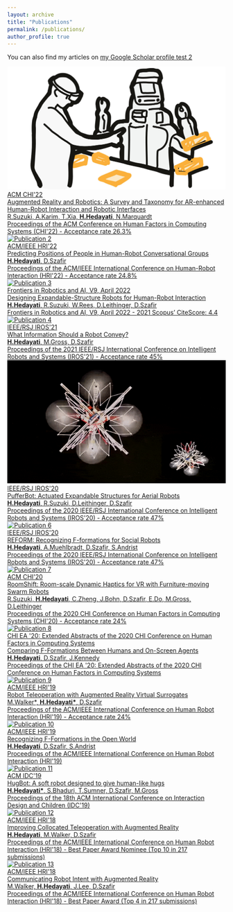 ```yaml
---
layout: archive
title: "Publications"
permalink: /publications/
author_profile: true
---
```


You can also find my articles on <a href="{{author.googlescholar}}">my Google Scholar profile
test 2


<link rel="stylesheet" href="assets/css/publication.css">

  <div class="publication">
    <img src="images/ar-and-robotics.jpg" alt="Publication 1">
    <div class="info">
      <div class="conference">ACM CHI'22</div>
      <div class="title">Augmented Reality and Robotics: A Survey and Taxonomy for AR-enhanced Human-Robot Interaction and Robotic Interfaces</div>
      <div class="authors">R.Suzuki, A.Karim, T.Xia, <b>H.Hedayati</b>, N.Marquardt</div>
      <div class="details">Proceedings of the ACM Conference on Human Factors in Computing Systems (CHI'22) - <span class="acceptance-rate">Acceptance rate 26.3%</span></div>
    </div>
  </div>

  <div class="publication">
    <img src="publication2.jpg" alt="Publication 2">
    <div class="info">
      <div class="conference">ACM/IEEE HRI'22</div>
      <div class="title">Predicting Positions of People in Human-Robot Conversational Groups</div>
      <div class="authors"><b>H.Hedayati</b>, D.Szafir</div>
      <div class="details">Proceedings of the ACM/IEEE International Conference on Human-Robot Interaction (HRI'22) - <span class="acceptance-rate">Acceptance rate 24.8%</span></div>
    </div>
  </div>

  <div class="publication">
    <img src="publication3.jpg" alt="Publication 3">
    <div class="info">
      <div class="conference">Frontiers in Robotics and AI, V9, April 2022</div>
      <div class="title">Designing Expandable-Structure Robots for Human-Robot Interaction</div>
      <div class="authors"><b>H.Hedayati</b>, R.Suzuki, W.Rees, D.Leithinger, D.Szafir</div>
      <div class="details">Frontiers in Robotics and AI, V9, April 2022 - <span class="acceptance-rate">2021 Scopus’ CiteScore: 4.4</span></div>
    </div>
  </div>

  <div class="publication">
    <img src="publication4.jpg" alt="Publication 4">
    <div class="info">
      <div class="conference">IEEE/RSJ IROS'21</div>
      <div class="title">What Information Should a Robot Convey?</div>
      <div class="authors"><b>H.Hedayati</b>, M.Gross, D.Szafir</div>
      <div class="details">Proceedings of the 2021 IEEE/RSJ International Conference on Intelligent Robots and Systems (IROS'21) - <span class="acceptance-rate">Acceptance rate 45%</span></div>
    </div>
  </div>

  <div class="publication">
    <img src="/images/projects/pufferbot.gif" alt="Publication 5">
    <div class="info">
      <div class="conference">IEEE/RSJ IROS'20</div>
      <div class="title">PufferBot: Actuated Expandable Structures for Aerial Robots</div>
      <div class="authors"><b>H.Hedayati</b>, R.Suzuki, D.Leithinger, D.Szafir</div>
      <div class="details">Proceedings of the 2020 IEEE/RSJ International Conference on Intelligent Robots and Systems (IROS'20) - <span class="acceptance-rate">Acceptance rate 47%</span></div>
    </div>
  </div>

  <div class="publication">
    <img src="publication6.jpg" alt="Publication 6">
    <div class="info">
      <div class="conference">IEEE/RSJ IROS'20</div>
      <div class="title">REFORM: Recognizing F-formations for Social Robots</div>
      <div class="authors"><b>H.Hedayati</b>, A.Muehlbradt, D.Szafir, S.Andrist</div>
      <div class="details">Proceedings of the 2020 IEEE/RSJ International Conference on Intelligent Robots and Systems (IROS'20) - <span class="acceptance-rate">Acceptance rate 47%</span></div>
    </div>
  </div>

  <div class="publication">
    <img src="publication7.jpg" alt="Publication 7">
    <div class="info">
      <div class="conference">ACM CHI'20</div>
      <div class="title">RoomShift: Room-scale Dynamic Haptics for VR with Furniture-moving Swarm Robots</div>
      <div class="authors">R.Suzuki, <b>H.Hedayati</b>, C.Zheng, J.Bohn, D.Szafir, E.Do, M.Gross, D.Leithinger</div>
      <div class="details">Proceedings of the 2020 CHI Conference on Human Factors in Computing Systems (CHI'20) - <span class="acceptance-rate">Acceptance rate 24%</span></div>
    </div>
  </div>

  <div class="publication">
    <img src="publication8.jpg" alt="Publication 8">
    <div class="info">
      <div class="conference">CHI EA '20: Extended Abstracts of the 2020 CHI Conference on Human Factors in Computing Systems</div>
      <div class="title">Comparing F-Formations Between Humans and On-Screen Agents</div>
      <div class="authors"><b>H.Hedayati</b>, D.Szafir, J.Kennedy</div>
      <div class="details">Proceedings of the CHI EA '20: Extended Abstracts of the 2020 CHI Conference on Human Factors in Computing Systems</div>
    </div>
  </div>

  <div class="publication">
    <img src="publication9.jpg" alt="Publication 9">
    <div class="info">
      <div class="conference">ACM/IEEE HRI'19</div>
      <div class="title">Robot Teleoperation with Augmented Reality Virtual Surrogates</div>
      <div class="authors">M.Walker*, <b>H.Hedayati*</b>, D.Szafir</div>
      <div class="details">Proceedings of the ACM/IEEE International Conference on Human Robot Interaction (HRI'19) - <span class="acceptance-rate">Acceptance rate 24%</span></div>
    </div>
  </div>

  <div class="publication">
    <img src="publication10.jpg" alt="Publication 10">
    <div class="info">
      <div class="conference">ACM/IEEE HRI'19</div>
      <div class="title">Recognizing F-Formations in the Open World</div>
      <div class="authors"><b>H.Hedayati</b>, D.Szafir, S.Andrist</div>
      <div class="details">Proceedings of the ACM/IEEE International Conference on Human Robot Interaction (HRI'19)</div>
    </div>
  </div>

  <div class="publication">
    <img src="publication11.jpg" alt="Publication 11">
    <div class="info">
      <div class="conference">ACM IDC'19</div>
      <div class="title">HugBot: A soft robot designed to give human-like hugs</div>
      <div class="authors"><b>H.Hedayati*</b>, S.Bhaduri, T.Sumner, D.Szafir, M.Gross</div>
      <div class="details">Proceedings of the 18th ACM International Conference on Interaction Design and Children (IDC'19)</div>
    </div>
  </div>

  <div class="publication">
    <img src="publication12.jpg" alt="Publication 12">
    <div class="info">
      <div class="conference">ACM/IEEE HRI'18</div>
      <div class="title">Improving Collocated Teleoperation with Augmented Reality</div>
      <div class="authors"><b>H.Hedayati</b>, M.Walker, D.Szafir</div>
      <div class="details">Proceedings of the ACM/IEEE International Conference on Human Robot Interaction (HRI'18) - <span class="acceptance-rate">Best Paper Award Nominee (Top 10 in 217 submissions)</span></div>
    </div>
  </div>

  <div class="publication">
    <img src="publication13.jpg" alt="Publication 13">
    <div class="info">
      <div class="conference">ACM/IEEE HRI'18</div>
      <div class="title">Communicating Robot Intent with Augmented Reality</div>
      <div class="authors">M.Walker, <b>H.Hedayati</b>, J.Lee, D.Szafir</div>
      <div class="details">Proceedings of the ACM/IEEE International Conference on Human Robot Interaction (HRI'18) - <span class="acceptance-rate">Best Paper Award (Top 4 in 217 submissions)</span></div>
    </div>
  </div>

  <!-- Add more publications following the same structure -->

</div>
